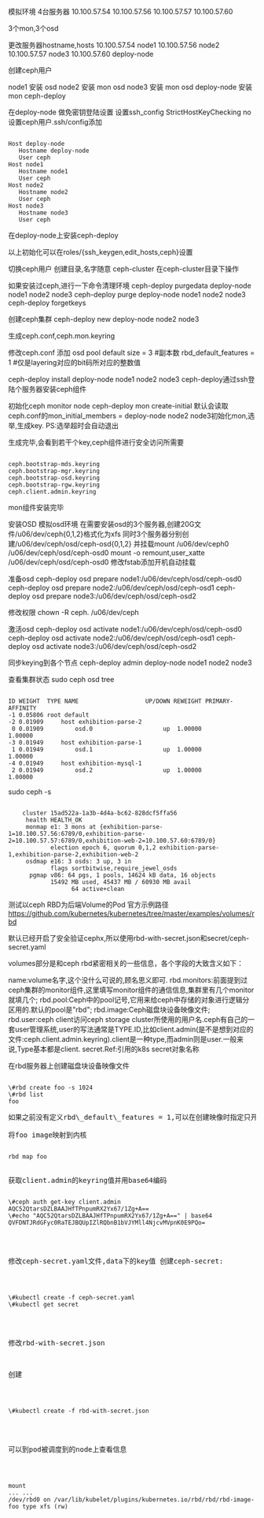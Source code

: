 模拟环境
4台服务器
10.100.57.54
10.100.57.56
10.100.57.57
10.100.57.60

3个mon,3个osd

更改服务器hostname,hosts
10.100.57.54 node1
10.100.57.56 node2
10.100.57.57 node3
10.100.57.60 deploy-node

创建ceph用户

node1 安装 osd
node2 安装 mon osd
node3 安装 mon osd
deploy-node 安装 mon ceph-deploy

在deploy-node 做免密钥登陆设置
设置ssh\_config StrictHostKeyChecking no
设置ceph用户.ssh/config添加
<pre><code>
Host deploy-node
   Hostname deploy-node
   User ceph
Host node1
   Hostname node1
   User ceph
Host node2
   Hostname node2
   User ceph
Host node3
   Hostname node3
   User ceph
</code></pre>

在deploy-node上安装ceph-deploy

以上初始化可以在roles/{ssh\_keygen,edit\_hosts,ceph}设置

切换ceph用户
创建目录,名字随意 ceph-cluster
在ceph-cluster目录下操作

如果安装过ceph,进行一下命令清理环境
ceph-deploy purgedata deploy-node node1 node2 node3
ceph-deploy purge deploy-node node1 node2 node3
ceph-deploy forgetkeys


创建ceph集群
ceph-deploy new deploy-node node2 node3

生成ceph.conf,ceph.mon.keyring

修改ceph.conf
添加
osd pool default size = 3   #副本数
rbd\_default\_features = 1  #仅是layering对应的bit码所对应的整数值

ceph-deploy install deploy-node node1 node2 node3
ceph-deploy通过ssh登陆个服务器安装ceph组件

初始化ceph monitor node
ceph-deploy mon create-initial
默认会读取ceph.conf的mon\_initial\_members = deploy-node node2 node3初始化mon,选举,生成key.
PS:选举超时会自动退出

生成完毕,会看到若干个key,ceph组件进行安全访问所需要
<pre><code>
ceph.bootstrap-mds.keyring
ceph.bootstrap-mgr.keyring
ceph.bootstrap-osd.keyring
ceph.bootstrap-rgw.keyring
ceph.client.admin.keyring
</code></pre>

mon组件安装完毕

安装OSD
模拟osd环境
在需要安装osd的3个服务器,创建20G文件/u06/dev/ceph{0,1,2}格式化为xfs
同时3个服务器分别创建/u06/dev/ceph/osd/ceph-osd{0,1,2}
并挂载mount /u06/dev/ceph0 /u06/dev/ceph/osd/ceph-osd0
mount -o remount,user\_xatte /u06/dev/ceph/osd/ceph-osd0
修改fstab添加开机自动挂载

准备osd
ceph-deploy osd prepare node1:/u06/dev/ceph/osd/ceph-osd0
ceph-deploy osd prepare node2:/u06/dev/ceph/osd/ceph-osd1
ceph-deploy osd prepare node3:/u06/dev/ceph/osd/ceph-osd2

修改权限
chown -R ceph. /u06/dev/ceph

激活osd
ceph-deploy osd activate node1:/u06/dev/ceph/osd/ceph-osd0
ceph-deploy osd activate node2:/u06/dev/ceph/osd/ceph-osd1
ceph-deploy osd activate node3:/u06/dev/ceph/osd/ceph-osd2

同步keying到各个节点
ceph-deploy admin deploy-node node1 node2 node3


查看集群状态
sudo ceph osd tree
<pre><code>
ID WEIGHT  TYPE NAME                   UP/DOWN REWEIGHT PRIMARY-AFFINITY 
-1 0.05806 root default                                                  
-2 0.01909     host exhibition-parse-2                                   
 0 0.01909         osd.0                    up  1.00000          1.00000 
-3 0.01949     host exhibition-parse-1                                   
 1 0.01949         osd.1                    up  1.00000          1.00000 
-4 0.01949     host exhibition-mysql-1                                   
 2 0.01949         osd.2                    up  1.00000          1.00000 
</code></pre>
sudo ceph -s
<pre><code>
    cluster 15ad522a-1a3b-4d4a-bc62-828dcf5ffa56
     health HEALTH_OK
     monmap e1: 3 mons at {exhibition-parse-1=10.100.57.56:6789/0,exhibition-parse-2=10.100.57.57:6789/0,exhibition-web-2=10.100.57.60:6789/0}
            election epoch 6, quorum 0,1,2 exhibition-parse-1,exhibition-parse-2,exhibition-web-2
     osdmap e16: 3 osds: 3 up, 3 in
            flags sortbitwise,require_jewel_osds
      pgmap v86: 64 pgs, 1 pools, 14624 kB data, 16 objects
            15492 MB used, 45437 MB / 60930 MB avail
                  64 active+clean
</code></pre>

测试以ceph RBD为后端Volume的Pod
官方示例路径
https://github.com/kubernetes/kubernetes/tree/master/examples/volumes/rbd

默认已经开启了安全验证cephx,所以使用rbd-with-secret.json和secret/ceph-secret.yaml

volumes部分是和ceph rbd紧密相关的一些信息，各个字段的大致含义如下：

name:volume名字,这个没什么可说的,顾名思义即可.
rbd.monitors:前面提到过ceph集群的monitor组件,这里填写monitor组件的通信信息,集群里有几个monitor就填几个;
rbd.pool:Ceph中的pool记号,它用来给ceph中存储的对象进行逻辑分区用的.默认的pool是"rbd";
rbd.image:Ceph磁盘块设备映像文件;
rbd.user:ceph client访问ceph storage cluster所使用的用户名.ceph有自己的一套user管理系统,user的写法通常是TYPE.ID,比如client.admin(是不是想到对应的文件:ceph.client.admin.keyring).client是一种type,而admin则是user.一般来说,Type基本都是client.
secret.Ref:引用的k8s secret对象名称

在rbd服务器上创建磁盘块设备映像文件
<pre><code>
\#rbd create foo -s 1024
\#rbd list
foo
</code><pre>
如果之前没有定义rbd\_default\_features = 1,可以在创建映像时指定只开启layering特性,应为3.10内核只支持layering特性

将foo image映射到内核
<pre><code>
rbd map foo
</code><pre>

获取client.admin的keyring值并用base64编码
<pre><code>
\#ceph auth get-key client.admin
AQC52QtarsDZLBAAJHfTPnpumRX2Yx67/1Zg+A==
\#echo "AQC52QtarsDZLBAAJHfTPnpumRX2Yx67/1Zg+A==" | base64
QVFDNTJRdGFyc0RaTEJBQUpIZlRQbnB1bVJYMll4NjcvMVpnK0E9PQo=
</code></pre>

修改ceph-secret.yaml文件,data下的key值
创建ceph-secret:
<pre><code>
\#kubectl create -f ceph-secret.yaml
\#kubectl get secret
</code></pre>

修改rbd-with-secret.json

创建
<pre><code>
\#kubectl create -f rbd-with-secret.json
</code></pre>

可以到pod被调度到的node上查看信息
<pre><code>
mount
... ...
/dev/rbd0 on /var/lib/kubelet/plugins/kubernetes.io/rbd/rbd/rbd-image-foo type xfs (rw)
</code></pre>
